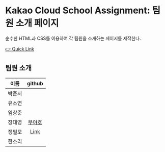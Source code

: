 # Kakao Cloud School Assignment: 팀원 소개 페이지

순수한 HTML과 CSS를 이용하여 각 팀원을 소개하는 페이지를 제작한다.

[👉 Quick Link](https://itsmo1031.github.io/KCS-Introduce/)

## 팀원 소개

|  이름  |                github                |
| :----: |:------------------------------------:|
| 박준서 |                                      |
| 유소연 |                                      |
| 임창준 |                                      |
| 장대영 | [무야호](https://github.com/Longstick0) |
| 정필모 | [Link](https://github.com/itsmo1031) |
| 한소리 |                                      |
